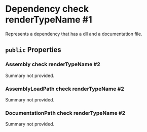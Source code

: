 # Dependency check renderTypeName #1

Represents a dependency that has a dll and a documentation file.

## `public` Properties

### Assembly check renderTypeName #2

Summary not provided.

### AssemblyLoadPath check renderTypeName #2

Summary not provided.

### DocumentationPath check renderTypeName #2

Summary not provided.

